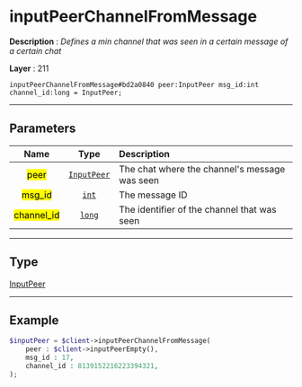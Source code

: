 # inputPeerChannelFromMessage

**Description** : *Defines a min channel that was seen in a certain message of a certain chat*

**Layer** : 211

```tl
inputPeerChannelFromMessage#bd2a0840 peer:InputPeer msg_id:int channel_id:long = InputPeer;
```

---

## Parameters

| Name | Type | Description |
| :---: | :---: | :--- |
| <mark>peer</mark> | [`InputPeer`](type/InputPeer) | The chat where the channel's message was seen |
| <mark>msg_id</mark> | [`int`](type/int) | The message ID |
| <mark>channel_id</mark> | [`long`](type/long) | The identifier of the channel that was seen |

---

## Type

[InputPeer](type/InputPeer)

---

## Example

```php
$inputPeer = $client->inputPeerChannelFromMessage(
	peer : $client->inputPeerEmpty(),
	msg_id : 17,
	channel_id : 8139152216223394321,
);
```